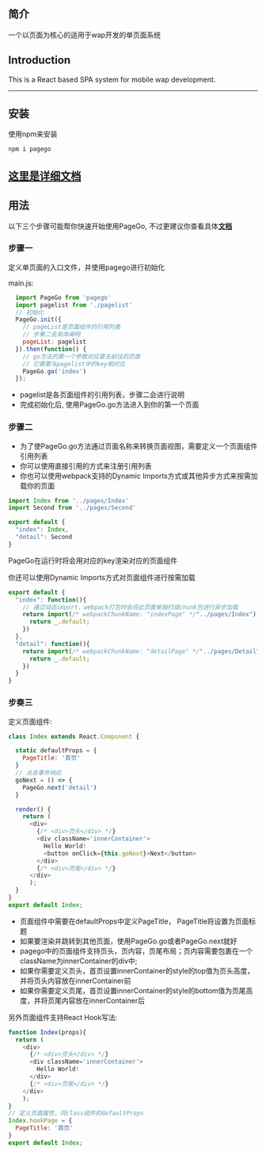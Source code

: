 ## 简介
 一个以页面为核心的适用于wap开发的单页面系统

## Introduction
This is a React based SPA system for mobile wap development.

 ---

## 安装
使用npm来安装
```js
npm i pagego
```

## [这里是详细文档](https://github.com/tongbanjie/PageGo/wiki)

## 用法

以下三个步骤可能帮你快速开始使用PageGo, 不过更建议你查看具体[**文档**](https://github.com/tongbanjie/PageGo/wiki)

### 步骤一

定义单页面的入口文件，并使用pagego进行初始化

main.js:
```js
  import PageGo from 'pagego'
  import pagelist from './pagelist'
  // 初始化
  PageGo.init({
    // pageList是页面组件的引用列表
    // 步奏二会具体阐明
    pageList: pagelist
  }).then(function() {
    // go方法的第一个参数对应要去前往的页面
    // 它需要与pagelist中的key相对应
    PageGo.go('index')
  });
```
+ pagelist是各页面组件的引用列表，步骤二会进行说明
+ 完成初始化后, 使用PageGo.go方法进入到你的第一个页面

### 步骤二

+ 为了使PageGo.go方法通过页面名称来转换页面视图，需要定义一个页面组件引用列表
+ 你可以使用直接引用的方式来注册引用列表
+ 你也可以使用webpack支持的Dynamic Imports方式或其他异步方式来按需加载你的页面

```js
import Index from '../pages/Index'
import Second from '../pages/Second'

export default {
  "index": Index,
  "detail": Second
}
```
PageGo在运行时将会用对应的key渲染对应的页面组件

你还可以使用Dynamic Imports方式对页面组件进行按需加载
```js
export default {
  "index": function(){
    // 通过动态import，webpack打包时会将此页面单独打成chunk包进行异步加载
    return import(/* webpackChunkName: "indexPage" */"../pages/Index").then(_ => {
      return _.default;
    })
  },
  "detail": function(){
    return import(/* webpackChunkName: "detailPage" */"../pages/Detail").then(_ => {
      return _.default;
    })
  }
}
```

### 步奏三

定义页面组件:
```js
class Index extends React.Component {

  static defaultProps = {
    PageTitle: '首页'
  }
  // 点击事件响应
  goNext = () => {
    PageGo.next('detail')
  }

  render() {
    return (
      <div>
        {/* <div>页头</div> */}
        <div className='innerContainer'>
          Hello World!
          <button onClick={this.goNext}>Next</button>
        </div>
        {/* <div>页尾</div> */}
      </div>
      );
  }
}
export default Index;
```
+ 页面组件中需要在defaultProps中定义PageTitle， PageTitle将设置为页面标题
+ 如果要渲染并跳转到其他页面，使用PageGo.go或者PageGo.next就好
+ pagego中的页面组件支持页头，页内容，页尾布局；页内容需要包裹在一个className为innerContainer的div中;
+ 如果你需要定义页头，首页设置innerContainer的style的top值为页头高度，并将页头内容放在innerContainer前
+ 如果你需要定义页尾，首页设置innerContainer的style的bottom值为页尾高度，并将页尾内容放在innerContainer后


另外页面组件支持React Hook写法:
```js
function Index(props){
  return (
    <div>
      {/* <div>页头</div> */}
      <div className='innerContainer'>
        Hello World!
      </div>
      {/* <div>页尾</div> */}
    </div>
    );
}
// 定义页面属性，同class组件的defaultProps
Index.hookPage = {
  PageTitle: '首页'
}
export default Index;
```
